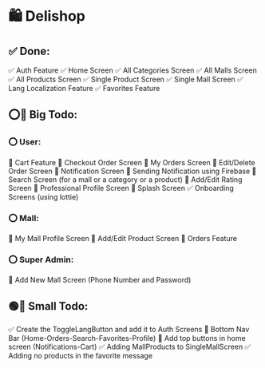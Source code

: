 # 🛍️ Delishop


## ✅ Done: 
✅ Auth Feature
✅ Home Screen
✅ All Categories Screen
✅ All Malls Screen
✅ All Products Screen
✅ Single Product Screen
✅ Single Mall Screen
✅ Lang Localization Feature
✅ Favorites Feature


## ⭕🔳 Big Todo:
### ⭕ User:
🔳 Cart Feature
🔳 Checkout Order Screen
🔳 My Orders Screen
🔳 Edit/Delete Order Screen
🔳 Notification Screen
🔳 Sending Notification using Firebase
🔳 Search Screen (for a mall or a category or a product)
🔳 Add/Edit Rating Screen
🔳 Professional Profile Screen
🔳 Splash Screen
✅ Onboarding Screens (using lottie)
### ⭕ Mall:
🔳 My Mall Profile Screen
🔳 Add/Edit Product Screen
🔳 Orders Feature
### ⭕ Super Admin:
🔳 Add New Mall Screen (Phone Number and Password)


## 🟢🔳 Small Todo: 
✅ Create the ToggleLangButton and add it to Auth Screens
🔳 Bottom Nav Bar (Home-Orders-Search-Favorites-Profile)
🔳 Add top buttons in home screen (Notifications-Cart)
✅ Adding MallProducts to SingleMallScreen
✅ Adding no products in the favorite message